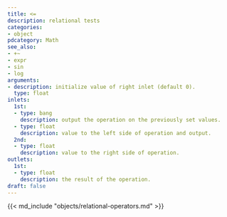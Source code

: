 ```yaml
---
title: <=
description: relational tests
categories:
- object
pdcategory: Math
see_also:
- +~
- expr
- sin
- log
arguments:
- description: initialize value of right inlet (default 0).
  type: float
inlets:
  1st:
  - type: bang
    description: output the operation on the previously set values.
  - type: float
    description: value to the left side of operation and output.
  2nd:
  - type: float
    description: value to the right side of operation.
outlets:
  1st:
  - type: float
    description: the result of the operation.
draft: false
---
```

{{< md_include "objects/relational-operators.md" >}}